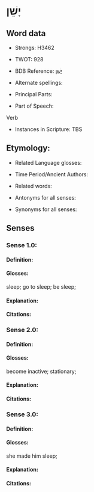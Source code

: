 # יָשֵׁן

<!-- Status: S2="NeedsEdits" -->
<!-- Lexica used for edits:   -->

## Word data

* Strongs: H3462

* TWOT: 928

* BDB Reference: [יָשֵׁן](rc://en/bdb/dict/j.dx.aa)

* Alternate spellings:

* Principal Parts:

* Part of Speech:

Verb

* Instances in Scripture: TBS

## Etymology:

* Related Language glosses:

* Time Period/Ancient Authors:

* Related words:

* Antonyms for all senses:

* Synonyms for all senses:

## Senses

### Sense 1.0:

#### Definition:

#### Glosses:

sleep; go to sleep; be sleep; 

#### Explanation:

#### Citations:



### Sense 2.0:

#### Definition:

#### Glosses:

become inactive; stationary; 

#### Explanation:

#### Citations:



### Sense 3.0:

#### Definition:

#### Glosses:

she made him sleep; 

#### Explanation:

#### Citations:



